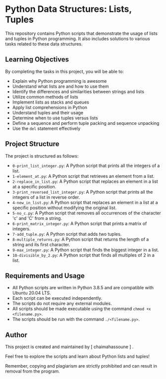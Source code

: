 # Python Data Structures: Lists, Tuples

This repository contains Python scripts that demonstrate the usage of lists and tuples in Python programming. It also includes solutions to various tasks related to these data structures.

## Learning Objectives

By completing the tasks in this project, you will be able to:

- Explain why Python programming is awesome
- Understand what lists are and how to use them
- Identify the differences and similarities between strings and lists
- Utilize common methods of lists
- Implement lists as stacks and queues
- Apply list comprehensions in Python
- Understand tuples and their usage
- Determine when to use tuples versus lists
- Define a sequence and perform tuple packing and sequence unpacking
- Use the `del` statement effectively

## Project Structure

The project is structured as follows:

- `0-print_list_integer.py`: A Python script that prints all the integers of a list.
- `1-element_at.py`: A Python script that retrieves an element from a list.
- `2-replace_in_list.py`: A Python script that replaces an element in a list at a specific position.
- `3-print_reversed_list_integer.py`: A Python script that prints all the integers of a list in reverse order.
- `4-new_in_list.py`: A Python script that replaces an element in a list at a specific position without modifying the original list.
- `5-no_c.py`: A Python script that removes all occurrences of the character 'c' and 'C' from a string.
- `6-print_matrix_integer.py`: A Python script that prints a matrix of integers.
- `7-add_tuple.py`: A Python script that adds two tuples.
- `8-multiple_returns.py`: A Python script that returns the length of a string and its first character.
- `9-max_integer.py`: A Python script that finds the biggest integer in a list.
- `10-divisible_by_2.py`: A Python script that finds all multiples of 2 in a list.

## Requirements and Usage

- All Python scripts are written in Python 3.8.5 and are compatible with Ubuntu 20.04 LTS.
- Each script can be executed independently.
- The scripts do not require any external modules.
- All scripts should be made executable using the command `chmod +x <filename.py>`.
- The scripts should be run with the command `./<filename.py>`.

## Author

This project is created and maintained by [ chaimahassoune ] .

Feel free to explore the scripts and learn about Python lists and tuples!

Remember, copying and plagiarism are strictly prohibited and can result in removal from the program.

